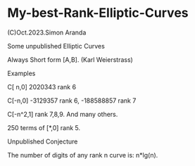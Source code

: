 # My-best-Rank-Elliptic-Curves

(C)Oct.2023.Simon Aranda

Some unpublished Elliptic Curves

Always Short form [A,B]. (Karl Weierstrass)

Examples

C[ n,0]  2020343 rank 6

C[-n,0] -3129357 rank 6,  -188588857 rank 7

C[-n^2,1] rank 7,8,9. And many others.

250 terms of [*,0] rank 5.

Unpublished Conjecture 

The number of digits of any rank n curve is: n*lg(n).


